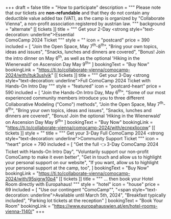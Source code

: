 +++
draft = false
title = "How to participate"
description = """
Please note that our tickets are **non-refundable** and that they do not contain any deductible value added tax (VAT), as the camp is organized by "Collaborate Vienna", a non-profit association registered by austrian law.
"""
background = "alternate"
[[ tickets ]]
title = """
    Get your 2-Day <strong style=\"text-decoration: underline\">Essential</strong><br>
    ComoCamp 2024 Ticket
"""
style = ""
icon = "postcard"
price = 390
included = [
    "Join the Open Space, May 7<sup>th</sup>-8<sup>th</sup>",
    "Bring your own topics, ideas and issues",
    "Snacks, lunches and dinners are covered",
    "Bonus! Join the intro dinner on May 6<sup>th</sup>, as well as the optional 'Hiking in the Wienerwald' on Ascension Day May 9<sup>th</sup>"
]
bookingText = "Buy Now"
bookingLink = "https://ti.to/collaborate-vienna/comocamp-2024/with/ltuk3uslyik"
[[ tickets ]]
title = """
    Get your 3-Day <strong style=\"text-decoration: underline\">Full</strong>
    ComoCamp 2024 Ticket
    with Hands-On Intro Day
"""
style = "featured"
icon = "postcard-heart"
price = 590
included = [
    "Join the Hands-On Intro Day, May 6<sup>th</sup>",
    "Some of our most experienced community members introduce you to three different Collaborative Modeling (\"Como\") methods",
    "Join the Open Space, May 7<sup>th</sup>-8<sup>th</sup>",
    "Bring your own topics, ideas and issues",
    "Snacks, lunches and dinners are covered",
    "Bonus! Join the optional 'Hiking in the Wienerwald' on Ascension Day May 9<sup>th</sup>" 
]
bookingText = "Buy Now"
bookingLink = "https://ti.to/collaborate-vienna/comocamp-2024/with/ecnpxliocpw"
[[ tickets ]]
style = ""
title = """
    Get your 3-Day Full ComoCamp 2024 <strong style=\"text-decoration: underline\">Community Support</strong>
    Ticket
"""
icon = "heart"
price = 790
included = [
    "Get the full 👈 3-Day ComoCamp 2024 Ticket with Hands-On Intro Day",
    "Voluntarily support our non-profit ComoCamp to make it even better",
    "Get in touch and allow us to highlight your personal support on our website",
    "If you want, allow us to highlight your personal support at the camp, too",
]
bookingText = "Buy Now"
bookingLink = "https://ti.to/collaborate-vienna/comocamp-2024/with/95sigrw10p4"
[[ tickets ]]
title = """
    ... then book your Hotel Room
    directly with Europahaus!
"""
style = "hotel"
icon = "house"
price = 69
included = [
    "Use our contingent \"ComoCamp\"",
    "<span style=\"text-decoration: underline\">Available until March 5th, 2024</span>",
    "Breakfast typically included",
    "Parking lot tickets at the reception"
]
bookingText = "Book Your Room"
bookingLink = "https://www.europahauswien.at/en/hotel-rooms-vienna-1140/"
+++
